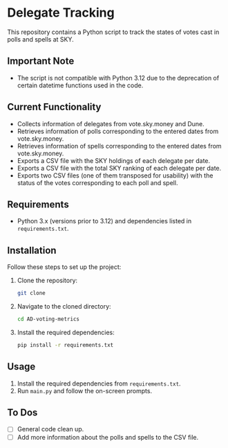 # Delegate Tracking

This repository contains a Python script to track the states of votes cast in polls and spells at SKY.

## Important Note
- The script is not compatible with Python 3.12 due to the deprecation of certain datetime functions used in the code.

## Current Functionality
- Collects information of delegates from vote.sky.money and Dune.
- Retrieves information of polls corresponding to the entered dates from vote.sky.money.
- Retrieves information of spells corresponding to the entered dates from vote.sky.money.
- Exports a CSV file with the SKY holdings of each delegate per date.
- Exports a CSV file with the total SKY ranking of each delegate per date.
- Exports two CSV files (one of them transposed for usability) with the status of the votes corresponding to each poll and spell.

## Requirements
- Python 3.x (versions prior to 3.12) and dependencies listed in `requirements.txt`.

## Installation
Follow these steps to set up the project:
1. Clone the repository:
   ```bash
   git clone 
   ```
1. Navigate to the cloned directory:
   ```bash
   cd AD-voting-metrics
   ```
1. Install the required dependencies:
   ```bash
   pip install -r requirements.txt
   ```
   
## Usage
1. Install the required dependencies from `requirements.txt`.
2. Run `main.py` and follow the on-screen prompts.

## To Dos
- [ ] General code clean up.
- [ ] Add more information about the polls and spells to the CSV file.